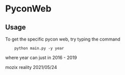 # PyconWeb
## Usage
To get the specific pycon web, try typing the command
```
    python main.py -y year
```
where year can just in 2016 - 2019

mozix reality 2021/05/24

